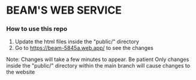 # BEAM'S WEB SERVICE
### How to use this repo
1. Update the html files inside the "public/" directory
2. Go to https://beam-5845a.web.app/ to see the changes

Note:
Changes will take a few minutes to appear. Be patient
Only changes inside the "public/" directory within the main branch will cause changes to the website
